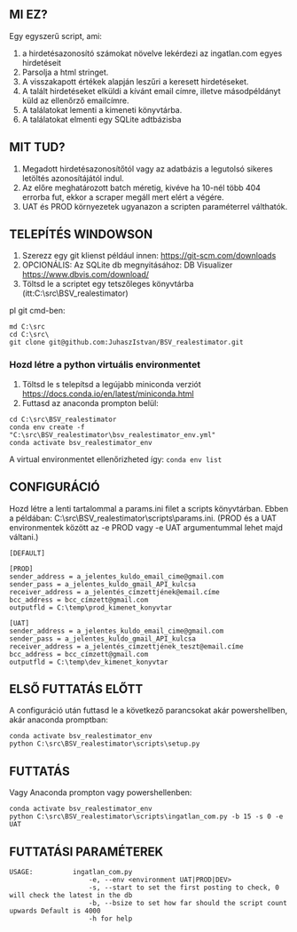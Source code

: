 ## MI EZ?
Egy egyszerű script, ami:
1. a hirdetésazonosító számokat növelve lekérdezi az ingatlan.com egyes hirdetéseit
1. Parsolja a html stringet.
1. A visszakapott értékek alapján leszűri a keresett hirdetéseket. 
1. A talált hirdetéseket elküldi a kívánt email címre, illetve másodpéldányt küld az ellenőrző emailcímre.
1. A találatokat lementi a kimeneti könyvtárba.
1. A találatokat elmenti egy SQLite adtbázisba

## MIT TUD?

1. Megadott hirdetésazonosítőtól vagy az adatbázis a legutolsó sikeres letöltés azonosítájától indul.
1. Az előre meghatározott batch méretig, kivéve ha 10-nél több 404 errorba fut, ekkor a scraper megáll mert elért a végére.
1. UAT és PROD környezetek ugyanazon a scripten paraméterrel válthatók. 


## TELEPÍTÉS WINDOWSON
1. Szerezz egy git klienst például innen: https://git-scm.com/downloads 
2. OPCIONÁLIS: Az SQLite db megnyitásához: DB Visualizer  https://www.dbvis.com/download/
3. Töltsd le a scriptet egy tetszőleges könyvtárba (itt:C:\src\BSV_realestimator) 

pl git cmd-ben:
```
md C:\src
cd C:\src\
git clone git@github.com:JuhaszIstvan/BSV_realestimator.git
```

### Hozd létre a python virtuális environmentet
1. Töltsd le s telepítsd a legújabb miniconda verziót https://docs.conda.io/en/latest/miniconda.html
1. Futtasd az anaconda prompton belül:
```
cd C:\src\BSV_realestimator
conda env create -f "C:\src\BSV_realestimator\bsv_realestimator_env.yml"
conda activate bsv_realestimator_env
```
A virtual environmentet ellenőrizheted így: ```conda env list```
## CONFIGURÁCIÓ
Hozd létre a lenti tartalommal a  params.ini filet a scripts könyvtárban. Ebben a példában: C:\src\BSV_realestimator\scripts\params.ini. 
(PROD és a UAT environmentek között az -e PROD vagy -e UAT argumentummal lehet majd váltani.)
```
[DEFAULT]

[PROD]
sender_address = a_jelentes_kuldo_email_cime@gmail.com
sender_pass = a_jelentes_kuldo_gmail_API_kulcsa
receiver_address = a_jelentés_címzettjének@email.címe
bcc_address = bcc_címzett@gmail.com
outputfld = C:\temp\prod_kimenet_konyvtar

[UAT]
sender_address = a_jelentes_kuldo_email_cime@gmail.com
sender_pass = a_jelentes_kuldo_gmail_API_kulcsa
receiver_address = a_jelentés_címzettjének_teszt@email.címe
bcc_address = bcc_címzett@gmail.com
outputfld = C:\temp\dev_kimenet_konyvtar
```

## ELSŐ FUTTATÁS ELŐTT

A configuráció után futtasd le  a következő parancsokat akár powershellben, akár anaconda promptban:

```
conda activate bsv_realestimator_env
python C:\src\BSV_realestimator\scripts\setup.py
```

## FUTTATÁS
Vagy Anaconda prompton vagy powershellenben:
```
conda activate bsv_realestimator_env
python C:\src\BSV_realestimator\scripts\ingatlan_com.py -b 15 -s 0 -e UAT
```



## FUTTATÁSI PARAMÉTEREK
```
USAGE:          ingatlan_com.py 
                    -e, --env <environment UAT|PROD|DEV>
                    -s, --start to set the first posting to check, 0 will check the latest in the db
                    -b, --bsize to set how far should the script count upwards Default is 4000
                    -h for help
```
